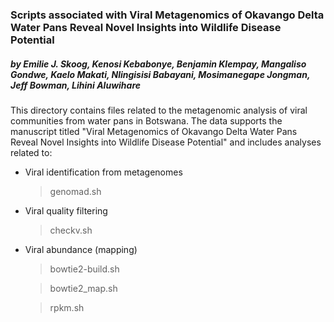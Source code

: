 ### Scripts associated with Viral Metagenomics of Okavango Delta Water Pans Reveal Novel Insights into Wildlife Disease Potential 
##### by Emilie J. Skoog, Kenosi Kebabonye, Benjamin Klempay, Mangaliso Gondwe, Kaelo Makati, Nlingisisi Babayani, Mosimanegape Jongman, Jeff Bowman, Lihini Aluwihare


This directory contains files related to the metagenomic analysis of viral communities from water pans in Botswana. The data supports the manuscript titled "Viral Metagenomics of Okavango Delta Water Pans Reveal Novel Insights into Wildlife Disease Potential" and includes analyses related to:

- Viral identification from metagenomes
  >genomad.sh
- Viral quality filtering
  >checkv.sh
- Viral abundance (mapping)
  >bowtie2-build.sh
  
  >bowtie2_map.sh
  
  >rpkm.sh
